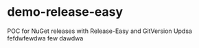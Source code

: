# demo-release-easy
POC for NuGet releases with Release-Easy and GitVersion
Updsa
fefdwfewdwa
few
dawdwa